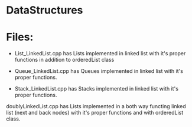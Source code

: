 # DataStructures

# Files:

  * List_LinkedList.cpp has Lists implemented in linked list with it's proper functions in addition to orderedList class

  * Queue_LinkedList.cpp has Queues implemented in linked list with it's proper functions.

  * Stack_LinkedList.cpp has Stacks implemented in linked list with it's proper functions.

  doublyLinkedList.cpp has Lists implemented in a both way functing linked list (next and back nodes) with it's proper functions and with orderedList class.
